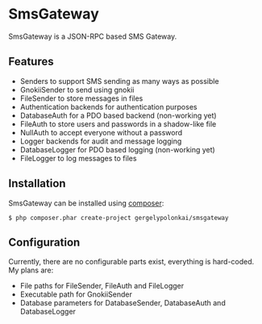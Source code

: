 SmsGateway
==========

SmsGateway is a JSON-RPC based SMS Gateway.

Features
--------

* Senders to support SMS sending as many ways as possible
 * GnokiiSender to send using gnokii
 * FileSender to store messages in files
* Authentication backends for authentication purposes
 * DatabaseAuth for a PDO based backend (non-working yet)
 * FileAuth to store users and passwords in a shadow-like file
 * NullAuth to accept everyone without a password
* Logger backends for audit and message logging
 * DatabaseLogger for PDO based logging (non-working yet)
 * FileLogger to log messages to files

Installation
------------

SmsGateway can be installed using [composer](http://getcomposer.org/):

    $ php composer.phar create-project gergelypolonkai/smsgateway


Configuration
-------------

Currently, there are no configurable parts exist, everything is hard-coded.
My plans are:

* File paths for FileSender, FileAuth and FileLogger
* Executable path for GnokiiSender
* Database parameters for DatabaseSender, DatabaseAuth and DatabaseLogger
